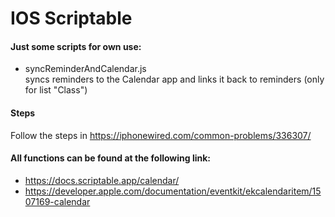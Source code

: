 # IOS Scriptable 
#### Just some scripts for own use:
- syncReminderAndCalendar.js  
  syncs reminders to the Calendar app and links it back to reminders
  (only for list "Class")

#### Steps
Follow the steps in https://iphonewired.com/common-problems/336307/

#### All functions can be found at the following link:
- https://docs.scriptable.app/calendar/
- https://developer.apple.com/documentation/eventkit/ekcalendaritem/1507169-calendar
